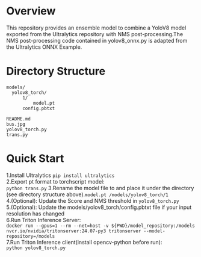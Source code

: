 # Overview
This repository provides an ensemble model to combine a YoloV8 model exported from the Ultralytics repository with NMS post-processing.The NMS post-processing code contained in yolov8_onnx.py is adapted from the Ultralytics ONNX Example.

# Directory Structure
    models/
      yolov8_torch/
          1/
              model.pt
          config.pbtxt
  
    README.md
    bus.jpg
    yolov8_torch.py
    trans.py
# Quick Start
1.Install Ultralytics 
    ```pip install ultralytics```   
2.Export pt format to torchscript model:  
    ```python trans.py```
3.Rename the model file to and place it under the directory (see directory structure above).```model.pt /models/yolov8_torch/1```    
4.(Optional): Update the Score and NMS threshold in ```yolov8_torch.py```   
5.(Optional): Update the models/yolov8_torch/config.pbtxt file if your input resolution has changed   
6.Run Triton Inference Server:   
    ```docker run --gpus=1 --rm --net=host -v ${PWD}/model_repository:/models nvcr.io/nvidia/tritonserver:24.07-py3 tritonserver --model-repository=/models```   
7.Run Triton Inference client(install opencv-python before run):   
    ```python yolov8_torch.py```    
